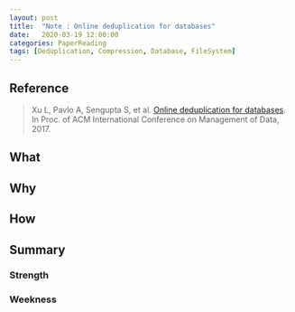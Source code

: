 ```yaml
---
layout: post
title:  "Note : Online deduplication for databases"
date:   2020-03-19 12:00:00
categories: PaperReading
tags: [Deduplication, Compression, Database, FileSystem]
---
```


## Reference

> Xu L, Pavlo A, Sengupta S, et al. [Online deduplication for databases](https://db.cs.cmu.edu/papers/2017/p1355-xu.pdf). In Proc. of ACM International Conference on Management of Data, 2017.

## What

<!-- more -->

## Why

## How

## Summary

### Strength

### Weekness
